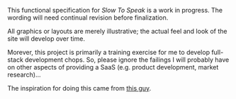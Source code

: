 
This functional specification for *Slow To Speak* is a work in progress. The wording will need continual revision before finalization. 

All graphics or layouts are merely illustrative; the actual feel and look of the site will develop over time.

Morever, this project is primarily a training exercise for me to develop full-stack development chops. So, please ignore the failings I will probably have on other aspects of providing a SaaS (e.g. product development, market research)...

The inspiration for doing this came from [this guy](https://www.joelonsoftware.com/2000/10/02/painless-functional-specifications-part-1-why-bother/).